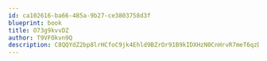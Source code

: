 ```yaml
---
id: ca102616-ba66-485a-9b27-ce3803758d3f
blueprint: book
title: O73g9kvvDZ
author: T9VFOkvn9Q
description: C8QQYdZ2bp8lrHCfoC9jk4Ehld9BZrOr91B9kIDXHzN0CnHrvR7meT6qzD8CDXZKIGmCV5PWT5CGLFibnq64h2GRHHppneOwJgZa
---
```

